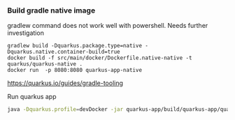### Build gradle native image
gradlew command does not work well with powershell. Needs further investigation
```
gradlew build -Dquarkus.package.type=native -Dquarkus.native.container-build=true
docker build -f src/main/docker/Dockerfile.native-native -t quarkus/quarkus-native .
docker run  -p 8080:8080 quarkus-app-native
```

https://quarkus.io/guides/gradle-tooling

Run quarkus app
```sh
java -Dquarkus.profile=devDocker -jar quarkus-app/build/quarkus-app/quarkus-run.jar
```
